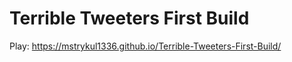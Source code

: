 # Terrible Tweeters First Build
 
Play: https://mstrykul1336.github.io/Terrible-Tweeters-First-Build/
